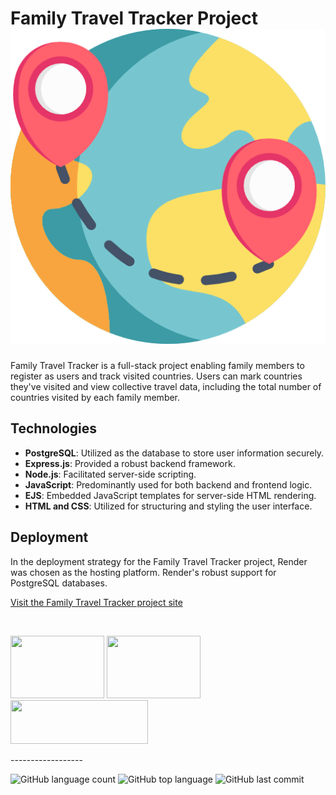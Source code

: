 # Family Travel Tracker Project [![Family Travel Tracker Project](/public/images/world.png)](https://<add>.onrender.com/)

Family Travel Tracker is a full-stack project enabling family members to register as users and track visited countries. Users can mark countries they've visited and view collective travel data, including the total number of countries visited by each family member. 

## Technologies

- **PostgreSQL**: Utilized as the database to store user information securely.
- **Express.js**: Provided a robust backend framework.
- **Node.js**: Facilitated server-side scripting.
- **JavaScript**: Predominantly used for both backend and frontend logic.
- **EJS**: Embedded JavaScript templates for server-side HTML rendering.
- **HTML and CSS**: Utilized for structuring and styling the user interface.

## Deployment 

In the deployment strategy for the Family Travel Tracker project, Render was chosen as the hosting platform. Render's robust support for PostgreSQL databases.

[Visit the Family Travel Tracker project site](https://<add>.onrender.com/)

<br>

<p float="left">
<img src="https://miro.medium.com/v2/resize:fit:828/format:webp/1*UW_9OOQYuPWHvt4QuXOLlA.png" width="150" height="100">
<img src="https://www.freepnglogos.com/uploads/javascript/logo-html-5-css-javascript-source-code-for-the-taking-23.png" width="150" height="100">
<img src="https://dka575ofm4ao0.cloudfront.net/pages-transactional_logos/retina/89884/render-status-4b015255-e0cc-422c-943d-4f60b5f03094.png" width="220" height="70">
</p>
------------------

![GitHub language count](https://img.shields.io/github/languages/count/Llevi94/Family_Travel_Tracker)
![GitHub top language](https://img.shields.io/github/languages/top/Llevi94/Family_Travel_Tracker?color=yellow)
![GitHub last commit](https://img.shields.io/github/last-commit/Llevi94/Family_Travel_Tracker?color=red&style=plastic)